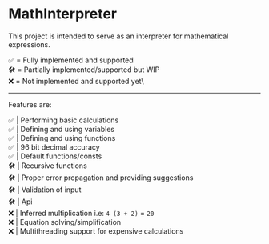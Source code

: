 # MathInterpreter

This project is intended to serve as an interpreter for mathematical expressions.

✅ = Fully implemented and supported\
🛠️ = Partially implemented/supported but WIP\
❌ = Not implemented and supported yet\
***

Features are:

✅ | Performing basic calculations\
✅ | Defining and using variables\
✅ | Defining and using functions\
✅ | 96 bit decimal accuracy\
✅ | Default functions/consts\
🛠️ | Recursive functions\
🛠️ | Proper error propagation and providing suggestions\
🛠️ | Validation of input\
🛠️ | Api\
❌ | Inferred multiplication i.e: `4 (3 + 2)` = `20`\
❌ | Equation solving/simplification\
❌ | Multithreading support for expensive calculations
